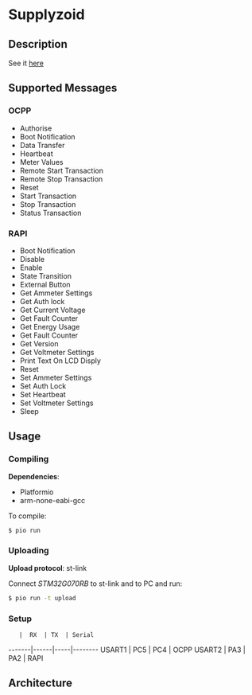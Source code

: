 # Supplyzoid

## Description

See it [here](../README.md)

## Supported Messages

### OCPP

 - Authorise
 - Boot Notification
 - Data Transfer
 - Heartbeat
 - Meter Values
 - Remote Start Transaction
 - Remote Stop Transaction
 - Reset
 - Start Transaction
 - Stop Transaction
 - Status Transaction

### RAPI

 - Boot Notification
 - Disable
 - Enable
 - State Transition
 - External Button
 - Get Ammeter Settings
 - Get Auth lock
 - Get Current Voltage
 - Get Fault Counter
 - Get Energy Usage
 - Get Fault Counter
 - Get Version
 - Get Voltmeter Settings
 - Print Text On LCD Disply
 - Reset
 - Set Ammeter Settings
 - Set Auth Lock
 - Set Heartbeat
 - Set Voltmeter Settings
 - Sleep

## Usage

### Compiling

__Dependencies__: 
 - Platformio
 - arm-none-eabi-gcc

To compile:
```cmd
$ pio run
```

### Uploading

__Upload protocol__: st-link

Connect _STM32G070RB_ to st-link and to PC and run:

```cmd
$ pio run -t upload
```

### Setup

       |  RX  | TX  | Serial
-------|------|-----|--------
USART1 | PC5  | PC4 | OCPP
USART2 | PA3  | PA2 | RAPI

## Architecture

